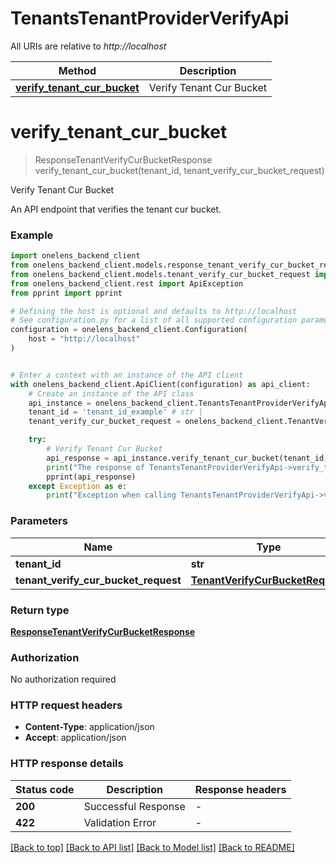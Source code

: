 # TenantsTenantProviderVerifyApi

All URIs are relative to *http://localhost*

Method | Description
------------- | -------------
[**verify_tenant_cur_bucket**](TenantsTenantProviderVerifyApi.md#verify_tenant_cur_bucket) | Verify Tenant Cur Bucket


# **verify_tenant_cur_bucket**
> ResponseTenantVerifyCurBucketResponse verify_tenant_cur_bucket(tenant_id, tenant_verify_cur_bucket_request)

Verify Tenant Cur Bucket

An API endpoint that verifies the tenant cur bucket.

### Example


```python
import onelens_backend_client
from onelens_backend_client.models.response_tenant_verify_cur_bucket_response import ResponseTenantVerifyCurBucketResponse
from onelens_backend_client.models.tenant_verify_cur_bucket_request import TenantVerifyCurBucketRequest
from onelens_backend_client.rest import ApiException
from pprint import pprint

# Defining the host is optional and defaults to http://localhost
# See configuration.py for a list of all supported configuration parameters.
configuration = onelens_backend_client.Configuration(
    host = "http://localhost"
)


# Enter a context with an instance of the API client
with onelens_backend_client.ApiClient(configuration) as api_client:
    # Create an instance of the API class
    api_instance = onelens_backend_client.TenantsTenantProviderVerifyApi(api_client)
    tenant_id = 'tenant_id_example' # str | 
    tenant_verify_cur_bucket_request = onelens_backend_client.TenantVerifyCurBucketRequest() # TenantVerifyCurBucketRequest | 

    try:
        # Verify Tenant Cur Bucket
        api_response = api_instance.verify_tenant_cur_bucket(tenant_id, tenant_verify_cur_bucket_request)
        print("The response of TenantsTenantProviderVerifyApi->verify_tenant_cur_bucket:\n")
        pprint(api_response)
    except Exception as e:
        print("Exception when calling TenantsTenantProviderVerifyApi->verify_tenant_cur_bucket: %s\n" % e)
```



### Parameters


Name | Type | Description  | Notes
------------- | ------------- | ------------- | -------------
 **tenant_id** | **str**|  | 
 **tenant_verify_cur_bucket_request** | [**TenantVerifyCurBucketRequest**](TenantVerifyCurBucketRequest.md)|  | 

### Return type

[**ResponseTenantVerifyCurBucketResponse**](ResponseTenantVerifyCurBucketResponse.md)

### Authorization

No authorization required

### HTTP request headers

 - **Content-Type**: application/json
 - **Accept**: application/json

### HTTP response details

| Status code | Description | Response headers |
|-------------|-------------|------------------|
**200** | Successful Response |  -  |
**422** | Validation Error |  -  |

[[Back to top]](#) [[Back to API list]](../README.md#documentation-for-api-endpoints) [[Back to Model list]](../README.md#documentation-for-models) [[Back to README]](../README.md)

